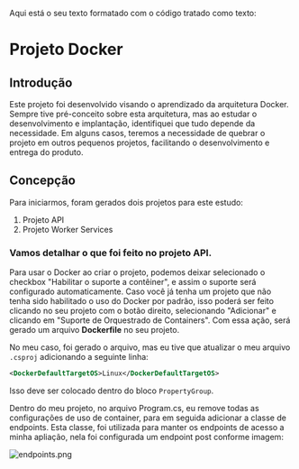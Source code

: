Aqui está o seu texto formatado com o código tratado como texto:

# Projeto Docker

## Introdução

Este projeto foi desenvolvido visando o aprendizado da arquitetura Docker. Sempre tive pré-conceito sobre esta arquitetura, mas ao estudar o desenvolvimento e implantação, identifiquei que tudo depende da necessidade. Em alguns casos, teremos a necessidade de quebrar o projeto em outros pequenos projetos, facilitando o desenvolvimento e entrega do produto.

## Concepção

Para iniciarmos, foram gerados dois projetos para este estudo:
1. Projeto API
2. Projeto Worker Services

### Vamos detalhar o que foi feito no projeto API.  

Para usar o Docker ao criar o projeto, podemos deixar selecionado o checkbox "Habilitar o suporte a contêiner", e assim o suporte será configurado automaticamente. Caso você já tenha um projeto que não tenha sido habilitado o uso do Docker por padrão, isso poderá ser feito clicando no seu projeto com o botão direito, selecionando "Adicionar" e clicando em "Suporte de Orquestrado de Containers". Com essa ação, será gerado um arquivo **Dockerfile** no seu projeto.

No meu caso, foi gerado o arquivo, mas eu tive que atualizar o meu arquivo `.csproj` adicionando a seguinte linha:

```xml
<DockerDefaultTargetOS>Linux</DockerDefaultTargetOS>
```

Isso deve ser colocado dentro do bloco `PropertyGroup`.

Dentro do meu projeto, no arquivo Program.cs, eu remove todas as configurações de uso de container, para em seguida adicionar a classe de endpoints. Esta classe, foi utilizada para manter os endpoints de acesso a minha apliação, nela foi configurada um endpoint post conforme imagem: 

![endpoints.png](EstudosDocker/wwwroot/img)
